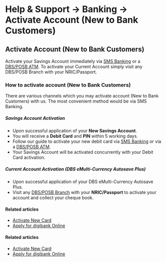 # Help & Support -> Banking -> Activate Account (New to Bank Customers)

## Activate Account (New to Bank Customers)

Activate your Savings Account immediately via [SMS Banking](https://www.dbs.com.sg/personal/support/card-activate-new-card.html#sms-banking) or a [DBS/POSB ATM](https://www.dbs.com.sg/personal/support/card-activate-new-card.html#dbsposb-atm). To activate your Current Account simply visit any DBS/POSB Branch with your NRIC/Passport.

### How to activate account (New to Bank Customers)

There are various channels which you may activate account (New to Bank Customers) with us. The most convenient method would be via SMS Banking.

#####  Savings Account Activation

  * Upon successful application of your **New Savings Account**.
  * You will receive a **Debit Card** and **PIN** within 5 working days.
  * Follow our guide to activate your new debit card via [SMS Banking](https://www.dbs.com.sg/personal/support/card-activate-new-card.html#sms-banking) or via a [DBS/POSB ATM](https://www.dbs.com.sg/personal/support/card-activate-new-card.html#dbsposb-atm).
  * Your Savings Account will be activated concurrently with your Debit Card activation.



#####  Current Account Activation (DBS eMulti-Currency Autosave Plus)

  * Upon successful application of your DBS eMulti-Currency Autosave Plus.
  * Visit any [DBS/POSB Branch](https://www.dbs.com.sg/index/locator.page) with your **NRIC/Passport** to activate your account and collect your cheque book.



#### Related articles

  * [Activate New Card](https://www.dbs.com.sg/personal/support/card-activate-new-card.html)
  * [Apply for digibank Online](https://www.dbs.com.sg/personal/support/bank-ibanking-application.html)



#### Related articles

  * [Activate New Card](https://www.dbs.com.sg/personal/support/card-activate-new-card.html)
  * [Apply for digibank Online](https://www.dbs.com.sg/personal/support/bank-ibanking-application.html)


